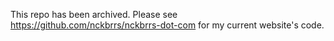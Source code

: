 This repo has been archived. Please see https://github.com/nckbrrs/nckbrrs-dot-com for my current website's code.
